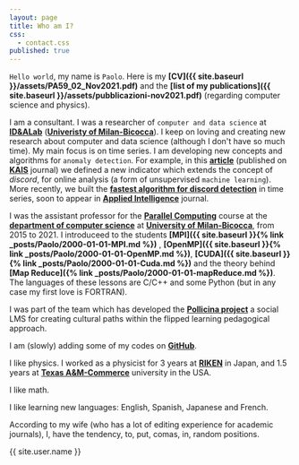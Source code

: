 ```yaml
---
layout: page
title: Who am I?
css:
  - contact.css
published: true
---
```


`Hello world`, my name is `Paolo`. Here is my **[CV]({{ site.baseurl }}/assets/PA59_02_Nov2021.pdf)** and the **[list of my publications]({{ site.baseurl }}/assets/pubblicazioni-nov2021.pdf)** 
(regarding computer science and physics). 


I am a consultant.
I was a researcher of `computer and data science` at **[ID&ALab](http://www.idea.disco.unimib.it/)** 
(**[Univeristy of Milan-Bicocca](http://www.unimib.it)**). 
I keep on loving and creating new research about computer and data science (although I don't have so much time).
My main focus is on time series. I am developing new concepts and algorithms for `anomaly detection`. For example,
in this  **[article](https://rdcu.be/b2K1c)** (published on **[KAIS](https://www.springer.com/journal/10115)** journal)  we defined a new 
indicator which extends the concept of *discord*, for online analysis (a form of
unsupervised `machine learning`). More recently, we built the **[fastest algorithm for discord detection](https://arxiv.org/abs/2101.10698)** 
 in time series, soon to appear in **[Applied Intelligence](https://www.springer.com/journal/10489)** journal.


I was the assistant professor for the **[Parallel Computing](https://www.unimib.it/ugov/degreecourse/212291)** course  at the 
**[department of computer science](https://www.disco.unimib.it/it)** at **[University of Milan-Bicocca](http://www.unimib.it)**, 
 from 2015 to 2021.
I introduceed to the students **[MPI]({{ site.baseurl }}{% link _posts/Paolo/2000-01-01-MPI.md %})**
, **[OpenMP]({{ site.baseurl }}{% link _posts/Paolo/2000-01-01-OpenMP.md %})**, 
**[CUDA]({{ site.baseurl }}{% link _posts/Paolo/2000-01-01-Cuda.md %})**
 and  the theory behind **[Map Reduce]({% link _posts/Paolo/2000-01-01-mapReduce.md %})**.  The languages of these lessons are C/C++ and some Python 
(but in any case my first love is FORTRAN).

I was part of the team which has developed the **[Pollicina project](https://www.progettopollicina.eu/)**
a social LMS for creating cultural paths within the flipped learning pedagogical approach.

I am (slowly) adding some of my codes on **[GitHub](https://github.com/4phycs)**.

I like physics. I worked as a physicist for 3 years at **[RIKEN](https://www.riken.jp/en/)** in Japan, and 1.5 years at **[Texas A&M-Commerce](https://www.tamuc.edu/)** university in the USA.

I like math.

I like learning new languages: English, Spanish, Japanese and French.

According to my wife (who has a lot of editing experience for academic journals), I, 
have the tendency, to,
put, comas, in, random positions.



<div class="thi-signature">
    {{ site.user.name }}
</div>

